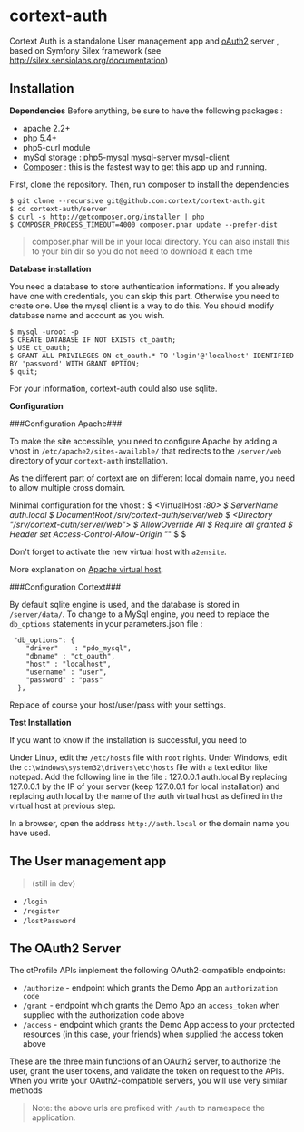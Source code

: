 cortext-auth
============

Cortext Auth is a standalone User management app and [oAuth2](http://oauth.net/2/) server , based on Symfony Silex framework (see http://silex.sensiolabs.org/documentation)

Installation
------------

**Dependencies**
Before anything, be sure to have the following packages : 

- apache 2.2+
- php 5.4+
- php5-curl module
- mySql storage : php5-mysql mysql-server mysql-client 
- [Composer](http://getcomposer.org/) : this is the fastest way to get this app up and running.  

First, clone the repository.
Then, run composer to install the dependencies

    $ git clone --recursive git@github.com:cortext/cortext-auth.git
    $ cd cortext-auth/server
    $ curl -s http://getcomposer.org/installer | php
    $ COMPOSER_PROCESS_TIMEOUT=4000 composer.phar update --prefer-dist

> composer.phar will be in your local directory.  You can also install this to your bin dir so you do not need to download it each time

**Database installation**

You need a database to store authentication informations. If you already have one with credentials, you can skip this part. Otherwise you need to create one. Use the mysql client is a way to do this. You should modify database name and account as you wish.

    $ mysql -uroot -p
    $ CREATE DATABASE IF NOT EXISTS ct_oauth;
    $ USE ct_oauth;
    $ GRANT ALL PRIVILEGES ON ct_oauth.* TO 'login'@'localhost' IDENTIFIED BY 'password' WITH GRANT OPTION;
    $ quit;

For your information, cortext-auth could also use sqlite.

**Configuration**

###Configuration Apache###

To make the site accessible, you need to configure Apache by adding a vhost in `/etc/apache2/sites-available/` that redirects to the `/server/web` directory of your `cortext-auth` installation.

As the different part of cortext are on different local domain name, you need to allow multiple cross domain.

Minimal configuration for the vhost :
    $ <VirtualHost *:80>
    $     ServerName auth.local
    $     DocumentRoot /srv/cortext-auth/server/web
    $     <Directory "/srv/cortext-auth/server/web">
    $         AllowOverride All
    $         Require all granted
    $         Header set Access-Control-Allow-Origin "*"
    $     </Directory>
    $ </VirtualHost>

Don't forget to activate the new virtual host with `a2ensite`.

More explanation on [Apache virtual host](http://httpd.apache.org/docs/current/vhosts/examples.html).

###Configuration Cortext###

By default sqlite engine is used, and the database is stored in `/server/data/`.
To change to a MySql engine, you need to replace the `db_options` statements in your parameters.json file : 
     
     "db_options": {
        "driver"    : "pdo_mysql",
        "dbname" : "ct_oauth",
        "host" : "localhost",
        "username" : "user",
        "password" : "pass"
      },

Replace of course your host/user/pass with your settings.

**Test Installation**

If you want to know if the installation is successful, you need to 

Under Linux, edit the `/etc/hosts` file with `root` rights.
Under Windows, edit the `c:\windows\system32\drivers\etc\hosts` file with a text editor like notepad.
Add the following line in the file :
    127.0.0.1 auth.local
By replacing 127.0.0.1 by the IP of your server (keep 127.0.0.1 for local installation) and replacing auth.local by the name of the auth virtual host as defined in the virtual host at previous step.

In a browser, open the address `http://auth.local` or the domain name you have used.

The User management app
-----------------------
> (still in dev)

  * `/login`
  * `/register`
  * `/lostPassword`

The OAuth2 Server
-----------------

The ctProfile APIs implement the following OAuth2-compatible endpoints:

   * `/authorize` - endpoint which grants the Demo App an `authorization code`
   * `/grant`     - endpoint which grants the Demo App an `access_token` when supplied with the authorization code above
   * `/access`    - endpoint which grants the Demo App access to your protected resources (in this case, your friends) when supplied the access token above

These are the three main functions of an OAuth2 server, to authorize the user, grant the user tokens, and validate the token on
request to the APIs.  When you write your OAuth2-compatible servers, you will use very similar methods

> Note: the above urls are prefixed with `/auth` to namespace the application.
